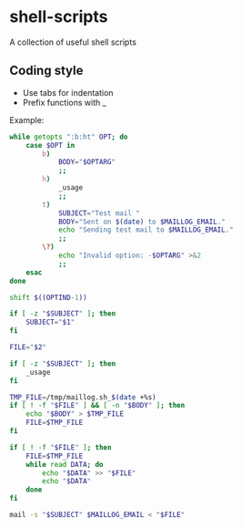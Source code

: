 # shell-scripts

A collection of useful shell scripts

## Coding style

* Use tabs for indentation
* Prefix functions with _

Example:

```sh
while getopts ":b:ht" OPT; do
	case $OPT in
		b)
			BODY="$OPTARG"
			;;
		h)
			_usage
			;;
		t)
			SUBJECT="Test mail "
			BODY="Sent on $(date) to $MAILLOG_EMAIL."
			echo "Sending test mail to $MAILLOG_EMAIL."
			;;
		\?)
			echo "Invalid option: -$OPTARG" >&2
			;;
	esac
done

shift $((OPTIND-1))

if [ -z "$SUBJECT" ]; then
	SUBJECT="$1"
fi

FILE="$2"

if [ -z "$SUBJECT" ]; then
	_usage
fi

TMP_FILE=/tmp/maillog.sh_$(date +%s)
if [ ! -f "$FILE" ] && [ -n "$BODY" ]; then
	echo "$BODY" > $TMP_FILE
	FILE=$TMP_FILE
fi

if [ ! -f "$FILE" ]; then
	FILE=$TMP_FILE
	while read DATA; do
		echo "$DATA" >> "$FILE"
		echo "$DATA"
	done
fi

mail -s "$SUBJECT" $MAILLOG_EMAIL < "$FILE"
```
